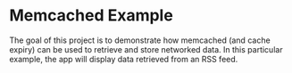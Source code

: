 # Memcached Example

The goal of this project is to demonstrate how memcached (and cache expiry) can be used 
to retrieve and store networked data.  In this particular example, the app will display
data retrieved from an RSS feed.